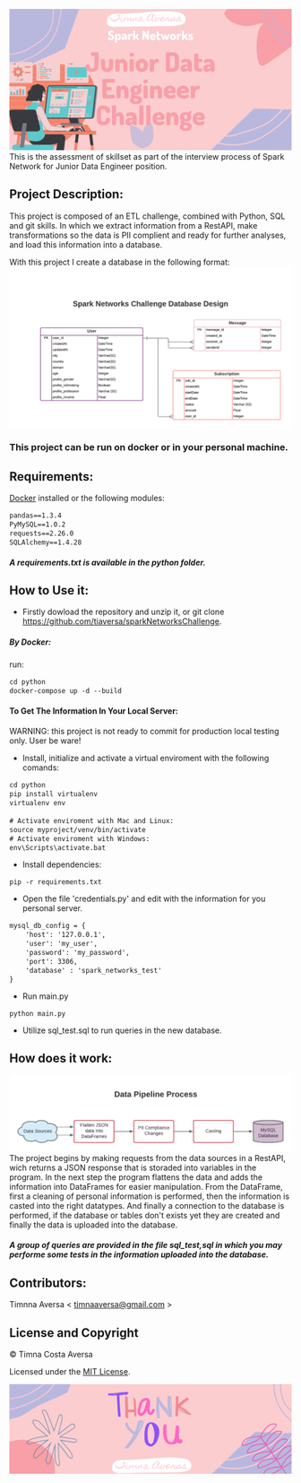 ![](images/bannerProject.png)
This is the assessment of skillset as part of the interview process of Spark Network for Junior Data Engineer position. 

## Project Description:
This project is composed of an ETL challenge, combined with Python, SQL and git skills. In which we extract information from a RestAPI, make transformations so the data is PII complient and ready for further analyses, and load this information into a database.

With this project I create a database in the following format:
![](images/spark_networks_database.png)

### This project can be run on docker or in your personal machine.


## Requirements:

[Docker](https://www.docker.com/products/docker-desktop) installed or the following modules:
```
pandas==1.3.4
PyMySQL==1.0.2
requests==2.26.0
SQLAlchemy==1.4.28
```
##### A requirements.txt is available in the python folder.

## How to Use it:
- Firstly dowload the repository and unzip it, or git clone https://github.com/tiaversa/sparkNetworksChallenge.
##### By Docker:
run: 
```
cd python
docker-compose up -d --build
```

#### To Get The Information In Your Local Server:
WARNING: this project is not ready to commit for production local testing only. User be ware!

- Install, initialize and activate a virtual enviroment with the following comands:
```
cd python
pip install virtualenv
virtualenv env

# Activate enviroment with Mac and Linux:
source myproject/venv/bin/activate
# Activate enviroment with Windows:
env\Scripts\activate.bat
```
- Install dependencies:
```
pip -r requirements.txt
```
- Open the file 'credentials.py' and edit with the information for you personal server.
```
mysql_db_config = {
    'host': '127.0.0.1',
    'user': 'my_user',
    'password': 'my_password',
    'port': 3306,
    'database' : 'spark_networks_test'
}
```
- Run main.py
```
python main.py
```
- Utilize sql_test.sql to run queries in the new database.

## How does it work:
![](images/spark_networks_database_2.png)
The project begins by making requests from the data sources in a RestAPI, wich returns a JSON response that is storaded into variables in the program. In the next step the program flattens the data and adds the information into DataFrames for easier manipulation. From the DataFrame, first a cleaning of personal information is performed, then the information is casted into the right datatypes. And finally a connection to the database is performed, if the database or tables don't exists yet they are created and finally the data is uploaded into the database.

##### A group of queries are provided in the file sql_test,sql in which you may performe some tests in the information uploaded into the database.

## Contributors:
Timnna Aversa < <timnaaversa@gmail.com> >

## License and Copyright
© Timna Costa Aversa

Licensed under the [MIT License](License).


![](images/thanks.png)
